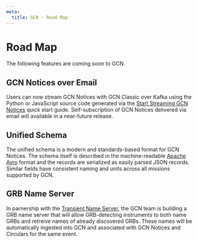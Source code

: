 ```yaml
---
meta:
  title: GCN - Road Map
---
```


# Road Map

The following features are coming soon to GCN.

## GCN Notices over Email

Users can now stream GCN Notices with GCN Classic over Kafka using the Python or JavaScript source code generated via the [Start Streaming GCN Notices](https://gcn.nasa.gov/quickstart) quick start guide. Self-subscription of GCN Notices delivered via email will available in a near-future release.

## Unified Schema

The unified schema is a modern and standards-based format for GCN Notices. The schema itself is described in the machine-readable [Apache Avro](https://avro.apache.org) format and the records are serialized as easily parsed JSON records. Similar fields have consistent naming and units across all missions supported by GCN.

## GRB Name Server

In parnership with the [Transient Name Server](https://www.wis-tns.org), the GCN team is building a GRB name server that will allow GRB-detecting instruments to both name GRBs and retreive names of already discovered GRBs. These names will be automatically ingested into GCN and associated with GCN Notices and Circulars for the same event.
